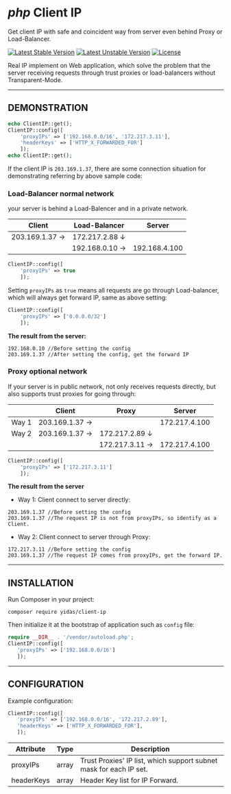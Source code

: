 *php* Client IP
===============

Get client IP with safe and coincident way from server even behind Proxy or Load-Balancer.

[![Latest Stable Version](https://poser.pugx.org/yidas/client-ip/v/stable?format=flat-square)](https://packagist.org/packages/yidas/client-ip)
[![Latest Unstable Version](https://poser.pugx.org/yidas/client-ip/v/unstable?format=flat-square)](https://packagist.org/packages/yidas/client-ip)
[![License](https://poser.pugx.org/yidas/client-ip/license?format=flat-square)](https://packagist.org/packages/yidas/client-ip)

Real IP implement on Web application, which solve the problem that the server receiving requests through trust proxies or load-balancers without Transparent-Mode.

---

DEMONSTRATION
-------------

```php
echo ClientIP::get();
ClientIP::config([
    'proxyIPs' => ['192.168.0.0/16', '172.217.3.11'],
    'headerKeys' => ['HTTP_X_FORWARDED_FOR']
    ]);
echo ClientIP::get();
```

If the client IP is `203.169.1.37`, there are some connection situation for demonstrating referring by above sample code:

### Load-Balancer normal network

your server is behind a Load-Balencer and in a private network.

| Client         | Load-Balancer  | Server        |
|:--------------:|:--------------:|:-------------:|
| 203.169.1.37 → | 172.217.2.88 ↓ |               |
|                | 192.168.0.10 → | 192.168.4.100 |

```php
ClientIP::config([
    'proxyIPs' => true
    ]);
```

Setting `proxyIPs` as `true` means all requests are go through Load-balancer, which will always get forward IP, same as above setting:

```php
ClientIP::config([
    'proxyIPs' => ['0.0.0.0/32']
    ]);
```

**The result from the server:**

```
192.168.0.10 //Before setting the config
203.169.1.37 //After setting the config, get the forward IP
```

### Proxy optional network

If your server is in public network, not only receives requests directly, but also supports trust proxies for going through:

|     | Client         | Proxy          | Server        |
|:---:|:--------------:|:--------------:|:-------------:|
|Way 1| 203.169.1.37 → |                | 172.217.4.100 |
|Way 2| 203.169.1.37 → | 172.217.2.89 ↓ |               |
|     |                | 172.217.3.11 → | 172.217.4.100 |

```php
ClientIP::config([
    'proxyIPs' => ['172.217.3.11']
    ]);
```

**The result from the server**

- Way 1: Client connect to server directly:

```
203.169.1.37 //Before setting the config
203.169.1.37 //The request IP is not from proxyIPs, so identify as a Client.
```

- Way 2: Client connect to server through Proxy:

```
172.217.3.11 //Before setting the config
203.169.1.37 //The request IP comes from proxyIPs, get the forward IP.
```


---

INSTALLATION
------------

Run Composer in your project:

    composer require yidas/client-ip
    
Then initialize it at the bootstrap of application such as `config` file:

```php
require __DIR__ . '/vendor/autoload.php';
ClientIP::config([
   'proxyIPs' => ['192.168.0.0/16']
   ]);
```

---

CONFIGURATION
-------------

Example configuration:

```php
ClientIP::config([
   'proxyIPs' => ['192.168.0.0/16', '172.217.2.89'],
   'headerKeys' => ['HTTP_X_FORWARDED_FOR'],
   ]);
```

| Attribute | Type  | Description |
|-----------|-------|-------------|
|proxyIPs   |array  |Trust Proxies' IP list, which support subnet mask for each IP set.|
|headerKeys |array  |Header Key list for IP Forward.|



